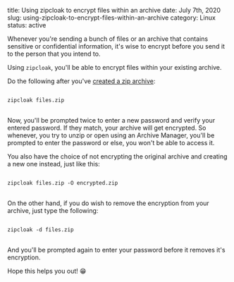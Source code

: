 title: Using zipcloak to encrypt files within an archive
date: July 7th, 2020
slug: using-zipcloak-to-encrypt-files-within-an-archive
category: Linux
status: active

Whenever you're sending a bunch of files or an archive that contains sensitive or confidential information, it's wise to encrypt before you send it to the person that you intend to.

Using `zipcloak`, you'll be able to encrypt files within your existing archive.

Do the following after you've [created a zip archive](til/posts/zip-a-file):
<pre>
<code class="bash">
zipcloak files.zip    
</code>
</pre>
Now, you'll be prompted twice to enter a new password and verify your entered password. If they match, your archive will get encrypted. So whenever, you try to unzip or open using an Archive Manager, you'll be prompted to enter the password or else, you won't be able to access it.

You also have the choice of not encrypting the original archive and creating a new one instead, just like this:
<pre>
<code class="bash">
zipcloak files.zip -O encrypted.zip    
</code>
</pre>

On the other hand, if you do wish to remove the encryption from your archive, just type the following:
<pre>
<code class="bash">
zipcloak -d files.zip
</code>
</pre>
And you'll be prompted again to enter your password before it removes it's encryption.

Hope this helps you out! &#x1F601;